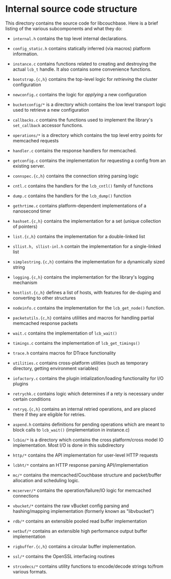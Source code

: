 # Internal source code structure

This directory contains the source code for libcouchbase. Here is a brief
listing of the various subcomponents and what they do:

* `internal.h` contains the top level internal declarations.

* `config_static.h` contains statically inferred (via macros) platform information.

* `instance.c` contains functions related to creating and destroying the actual
  `lcb_t` handle. It also contains some convenience functions.

* `bootstrap.{c,h}` contains the top-level logic for _retrieving_ the cluster
  configuration

* `newconfig.c` contains the logic for _applying_ a new configuration

* `bucketconfig/*` is a directory which contains the low level transport logic used
  to retrieve a new configuration

* `callbacks.c` contains the functions used to implement the library's `set_callback`
  accessor functions.

* `operations/*` is a directory which contains the top level entry points for memcached
  requests

* `handler.c` contains the response handlers for memcached.

* `getconfig.c` contains the implementation for requesting a config from an existing
  server.

* `connspec.{c,h}` contains the connection string parsing logic

* `cntl.c` contains the handlers for the `lcb_cntl()` family of functions

* `dump.c` contains the handlers for the `lcb_dump()` function

* `gethrtime.c` contains platform-dependent implementations of a nanosecond timer

* `hashset.{c,h}` contains the implementation for a set (unique collection of pointers)

* `list.{c,h}` contains the implementation for a double-linked list

* `sllist.h, sllist-inl.h` contain the implementation for a single-linked list

* `simplestring.{c,h}` contains the implementation for a dynamically sized string

* `logging.{c,h}` contains the implementation for the library's logging mechanism

* `hostlist.{c,h}` defines a list of hosts, with features for de-duping and converting
  to other structures

* `nodeinfo.c` contains the implementation for the `lcb_get_node()` function.

* `packetutils.{c,h}` contains utilities and macros for handling partial memcached
  response packets

* `wait.c` contains the implementation of `lcb_wait()`

* `timings.c` contains the implementation of `lcb_get_timings()`

* `trace.h` contains macros for DTrace functionality

* `utilities.c` contains cross-platform utilities (such as temporary directory,
  getting environment variables)

* `iofactory.c` contains the plugin intialization/loading functionality for I/O
  plugins

* `retrychk.c` contains logic which determines if a rety is necessary under certain
  conditions

* `retryq.{c,h}` contains an internal retried operations, and are placed there if they
  are eligible for retries.

* `aspend.h` contains definitions for pending operations which are meant to block
  calls to `lcb_wait()` (implementation in instance.c)

* `lcbio/*` is a directory which contains the cross platform/cross model IO
  implementation. Most I/O is done in this subdirectory

* `http/*` contains the API implementation for user-level HTTP requests

* `lcbht/*` contains an HTTP response parsing API/implementation

* `mc/*` contains the memcached/Couchbase structure and packet/buffer allocation
  and scheduling logic.

* `mcserver/*` contains the operation/failure/IO logic for memcached connections

* `vbucket/*` contains the raw vBucket config parsing and hashing/mapping implementation
  (formerly known as "libvbucket")

* `rdb/*` contains an extensible pooled read buffer implementation

* `netbuf/*` contains an extensible high performance output buffer implementation

* `rigbuffer.{c,h}` contains a circular buffer implementation.

* `ssl/*` contains the OpenSSL interfacing routines

* `strcodecs/*` contains utility functions to encode/decode strings to/from
  various formats.
